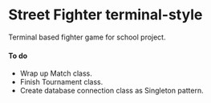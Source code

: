 # Street Fighter terminal-style
Terminal based fighter game for school project.


#### To do
- Wrap up Match class.
- Finish Tournament class.
- Create database connection class as Singleton pattern.
